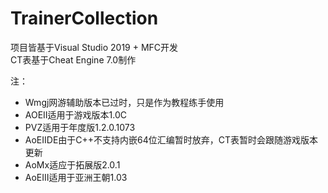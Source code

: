 # TrainerCollection

项目皆基于Visual Studio 2019 + MFC开发  
CT表基于Cheat Engine 7.0制作  
  
注：  
* Wmgj网游辅助版本已过时，只是作为教程练手使用  
* AOEII适用于游戏版本1.0C  
* PVZ适用于年度版1.2.0.1073  
* AoEIIDE由于C++不支持内嵌64位汇编暂时放弃，CT表暂时会跟随游戏版本更新
* AoMx适应于拓展版2.0.1
* AoEIII适用于亚洲王朝1.03
